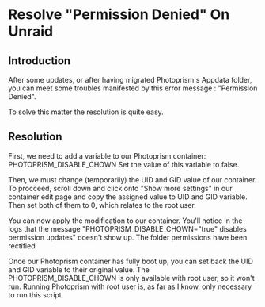 # Resolve "Permission Denied" On Unraid

## Introduction


After some updates, or after having migrated Photoprism's Appdata folder, you can meet some troubles manifested by this error message : "Permission Denied".

To solve this matter the resolution is quite easy.

## Resolution    

First, we need to add a variable to our Photoprism container:
PHOTOPRISM_DISABLE_CHOWN
Set the value of this variable to false.

Then, we must change (temporarily) the UID and GID value of our container. To procceed, scroll down and click onto "Show more settings" in our container edit page
and copy the assigned value to UID and GID variable. Then set both of them to 0, which relates to the root user.

You can now apply the modification to our container. You'll notice in the logs that the message "PHOTOPRISM_DISABLE_CHOWN="true" disables permission updates"
doesn't show up. The folder permissions have been rectified.

Once our Photoprism container has fully boot up, you can set back the UID and GID variable to their original value. The PHOTOPRISM_DISABLE_CHOWN is only available
with root user, so it won't run. Running Photoprism with root user is, as far as I know, only necessary to run this script.
